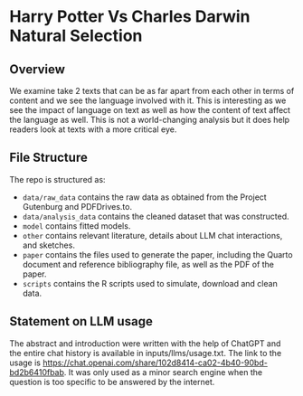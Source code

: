 # Harry Potter Vs Charles Darwin Natural Selection

## Overview

We examine take 2 texts that can be as far apart from each other in terms of content and we see the language involved with it. This is interesting as we see the impact of language on text as well as how the content of text affect the language as well. This is not a world-changing analysis but it does help readers look at texts with a more critical eye. 


## File Structure

The repo is structured as:

-   `data/raw_data` contains the raw data as obtained from the Project Gutenburg and PDFDrives.to.
-   `data/analysis_data` contains the cleaned dataset that was constructed.
-   `model` contains fitted models. 
-   `other` contains relevant literature, details about LLM chat interactions, and sketches.
-   `paper` contains the files used to generate the paper, including the Quarto document and reference bibliography file, as well as the PDF of the paper. 
-   `scripts` contains the R scripts used to simulate, download and clean data.


## Statement on LLM usage

The abstract and introduction were written with the help of ChatGPT and the entire chat history is available in inputs/llms/usage.txt. The link to the usage is https://chat.openai.com/share/102d8414-ca02-4b40-90bd-bd2b6410fbab. It was only used as a minor search engine when the question is too specific to be answered by the internet. 
